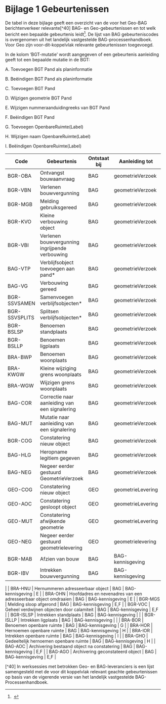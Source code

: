 Bijlage 1 Gebeurtenissen
========================

De tabel in deze bijlage geeft een overzicht van de voor het Geo-BAG
berichtenverkeer relevante[\^40] BAG- en Geo-gebeurtenissen en tot welk bericht
een bepaalde gebeurtenis leidt[^1]. De lijst van BAG gebeurteniscodes is
overgenomen uit het landelijk vastgestelde BAG-processenhandboek. Voor Geo zijn
voor-dit-koppelvlak relevante gebeurtenissen toegevoegd.

[^1]:  

In de kolom ‘BGT-mutatie’ wordt aangegeven of een gebeurtenis aanleiding geeft
tot een bepaalde mutatie in de BGT:

A.  Toevoegen BGT Pand als planinformatie

B.  Beëindigen BGT Pand als planinformatie

C.  Toevoegen BGT Pand

D.  Wijzigen geometrie BGT Pand

E.  Wijzigen nummeraanduidingreeks van BGT Pand

F.  Beëindigen BGT Pand

G.  Toevoegen OpenbareRuimte(Label)

H.  Wijzigen naam OpenbareRuimte(Label)

I.  Beëindigen OpenbareRuimte(Label)

| **Code**      | **Gebeurtenis**                                                 | **Ontstaat bij** | **Aanleiding tot** | **BGT-mutatie** |
|---------------|-----------------------------------------------------------------|------------------|--------------------|-----------------|
| BGR-OBA       | Ontvangst bouwaanvraag                                          | BAG              | geometrieVerzoek   |                 |
| BGR-VBN       | Verlenen bouwvergunning                                         | BAG              | geometrieVerzoek   | A               |
| BGR-MGB       | Melding gebruiksgereed                                          | BAG              | geometrieVerzoek   |                 |
| BGR-KVO       | Kleine verbouwing object                                        | BAG              | geometrieVerzoek   | A               |
| BGR-VBI       | Verlenen bouwvergunning ingrijpende verbouwing                  | BAG              | geometrieVerzoek   | A               |
| BAG-VTP       | Verblijfsobject toevoegen aan pand\*                            | BAG              | geometrieVerzoek   | E               |
| BAG-VG        | Verbouwing gereed                                               | BAG              | geometrieVerzoek   | C               |
| BGR-SSVSAMEN  | Samenvoegen verblijfsobjecten\*                                 | BAG              | geometrieVerzoek   | E               |
| BGR-SSVSPLITS | Splitsen verblijfsobjecten\*                                    | BAG              | geometrieVerzoek   | E               |
| BGR-BSLSP     | Benoemen standplaats                                            | BAG              | geometrieVerzoek   |                 |
| BGR-BSLLP     | Benoemen ligplaats                                              | BAG              | geometrieVerzoek   |                 |
| BRA-BWP       | Benoemen woonplaats                                             | BAG              | geometrieVerzoek   |                 |
| BRA-KWGW      | Kleine wijziging grens woonplaats                               | BAG              | geometrieVerzoek   |                 |
| BRA-WGW       | Wijzigen grens woonplaats                                       | BAG              | geometrieVerzoek   |                 |
| BAG-COR       | Correctie naar aanleiding van een signalering                   | BAG              | geometrieVerzoek   | C,D,E,F           |
| BAG-MUT       | Mutatie naar aanleiding van een signalering                     | BAG              | geometrieVerzoek   | C,D,E,F           |
| BGR-COG       | Constatering nieuw object                                       | BAG              | geometrieVerzoek   | C,E             |
| BAG-HLG       | Heropname legitiem gegeven                                      | BAG              | geometrieVerzoek   | C,E             |
| BAG-NEG       | Negeer eerder gestuurd GeometrieVerzoek                         | BAG              | geometrieVerzoek   |                 |
| GEO-COG       | Constatering nieuw object                                       | GEO              | geometrieLevering  | C,E             |
| GEO-AOC       | Constatering gesloopt object                                    | GEO              | geometrieLevering  | E,F             |
| GEO-MUT       | Constatering afwijkende geometrie                               | GEO              | geometrieLevering  | D               |
| GEO-NEG       | Negeer eerder gestuurd geometrielevering                        | GEO              | geometrielevering  |                 |
| BGR-MAB       | Afzien van bouw                                                 | BAG              | BAG-kennisgeving   | F               |
| BGR-IBV       | Intrekken bouwvergunning                                        | BAG              | BAG-kennisgeving   | F               |
|
| BRA-HNU       | Hernummeren adresseerbaar object                                | BAG              | BAG-kennisgeving   | E               |
| BRA-OHN       | Hoofdadres en nevenadres van een adresseerbaar object omdraaien | BAG              | BAG-kennisgeving   | E               |
| BGR-MGS       | Melding sloop afgerond                                          | BAG              | BAG-kennisgeving   | E,F             |
| BGR-VOC       | Geheel verdwijnen objecten door calamiteit                      | BAG              | BAG-kennisgeving   | E,F             |
| BGR-ISLSP     | Intrekken standplaats                                           | BAG              | BAG-kennisgeving   |                 |
| BGR-ISLLP     | Intrekken ligplaats                                             | BAG              | BAG-kennisgeving   |                 |
| BRA-BOR       | Benoemen openbare ruimte                                        | BAG              | BAG-kennisgeving   | G               |
| BRA-HOR       | Hernoemen openbare ruimte                                       | BAG              | BAG-kennisgeving   | H               |
| BRA-IOR       | Intrekken openbare ruimte                                       | BAG              | BAG-kennisgeving   | I               |
| BRA-GHO       | Gedeeltelijk hernoemen openbare ruimte                          | BAG              | BAG-kennisgeving   | H               |
| BAG-AOC       | Archivering bestaand object na constatering                     | BAG              | BAG-kennisgeving   | E,F               |
| BAG-AGO       | Archivering geconstateerd object                                | BAG              | BAG-kennisgeving   | E,F               |

[\^40] In werksessies met betrokken Geo- en BAG-leveranciers is een lijst
samengesteld met de voor dit koppelvlak relevant geachte gebeurtenissen op basis
van de vigerende versie van het landelijk vastgestelde BAG-Processenhandboek.
